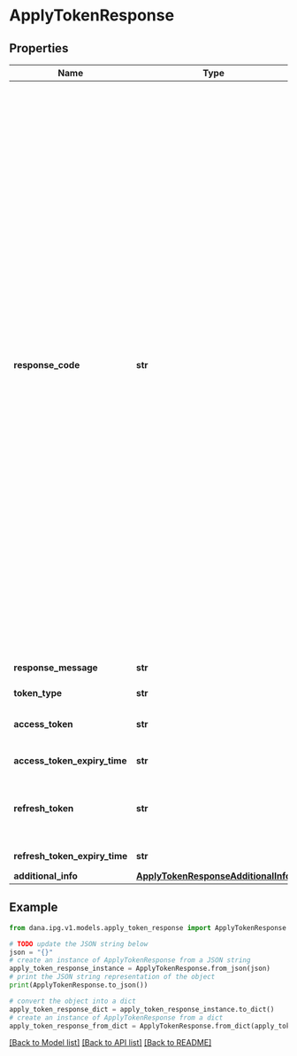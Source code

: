 # ApplyTokenResponse


## Properties

Name | Type | Description | Notes
------------ | ------------- | ------------- | -------------
**response_code** | **str** | Refer to response code list:<br /> * 2007400 - Successful<br /> * 4007400 - Bad Request - Retry request with proper parameter<br /> * 4007401 - Invalid Field Format - Retry request with proper parameter<br /> * 4007402 - Invalid Mandatory Field - Retry request with proper parameter<br /> * 4017400 - Unauthorized. [reason] - Retry request with proper parameter<br /> * 4297400 - Too Many Requests - Retry request periodically by sending same request payload<br /> * 5007400 - General Error - Retry request periodically<br /> * 5007401 - Internal Server Error - Retry request periodically by sending same request payload<br />  | 
**response_message** | **str** | Refer to response code list | 
**token_type** | **str** | Token type | [optional] 
**access_token** | **str** | Access token that can be used as user authorization | 
**access_token_expiry_time** | **str** | Access token expiry time | [optional] 
**refresh_token** | **str** | Token that can be used to refresh the accessToken when it expires | [optional] 
**refresh_token_expiry_time** | **str** | Refresh token expiry time | [optional] 
**additional_info** | [**ApplyTokenResponseAdditionalInfo**](ApplyTokenResponseAdditionalInfo.md) |  | [optional] 

## Example

```python
from dana.ipg.v1.models.apply_token_response import ApplyTokenResponse

# TODO update the JSON string below
json = "{}"
# create an instance of ApplyTokenResponse from a JSON string
apply_token_response_instance = ApplyTokenResponse.from_json(json)
# print the JSON string representation of the object
print(ApplyTokenResponse.to_json())

# convert the object into a dict
apply_token_response_dict = apply_token_response_instance.to_dict()
# create an instance of ApplyTokenResponse from a dict
apply_token_response_from_dict = ApplyTokenResponse.from_dict(apply_token_response_dict)
```
[[Back to Model list]](../README.md#documentation-for-models) [[Back to API list]](../README.md#documentation-for-api-endpoints) [[Back to README]](../README.md)


